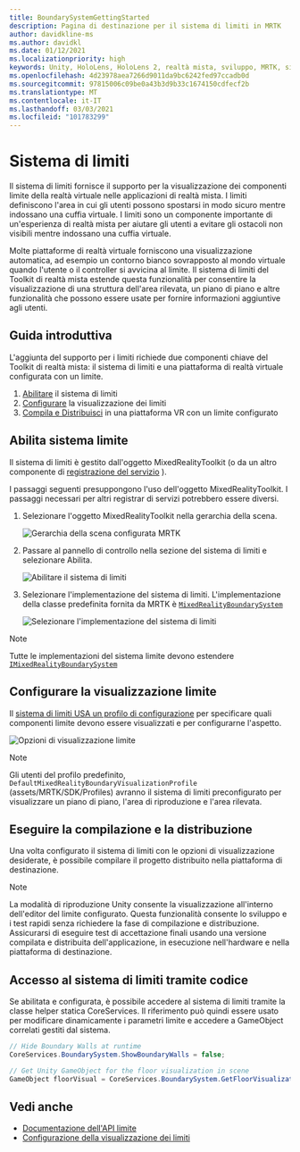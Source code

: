 ```yaml
---
title: BoundarySystemGettingStarted
description: Pagina di destinazione per il sistema di limiti in MRTK
author: davidkline-ms
ms.author: davidkl
ms.date: 01/12/2021
ms.localizationpriority: high
keywords: Unity, HoloLens, HoloLens 2, realtà mista, sviluppo, MRTK, sistema di limiti,
ms.openlocfilehash: 4d23978aea7266d9011da9bc6242fed97ccadb0d
ms.sourcegitcommit: 97815006c09be0a43b3d9b33c1674150cdfecf2b
ms.translationtype: MT
ms.contentlocale: it-IT
ms.lasthandoff: 03/03/2021
ms.locfileid: "101783299"
---
```

# <a name="boundary-system"></a>Sistema di limiti

Il sistema di limiti fornisce il supporto per la visualizzazione dei componenti limite della realtà virtuale nelle applicazioni di realtà mista. I limiti definiscono l'area in cui gli utenti possono spostarsi in modo sicuro mentre indossano una cuffia virtuale. I limiti sono un componente importante di un'esperienza di realtà mista per aiutare gli utenti a evitare gli ostacoli non visibili mentre indossano una cuffia virtuale.

Molte piattaforme di realtà virtuale forniscono una visualizzazione automatica, ad esempio un contorno bianco sovrapposto al mondo virtuale quando l'utente o il controller si avvicina al limite. Il sistema di limiti del Toolkit di realtà mista estende questa funzionalità per consentire la visualizzazione di una struttura dell'area rilevata, un piano di piano e altre funzionalità che possono essere usate per fornire informazioni aggiuntive agli utenti.

## <a name="getting-started"></a>Guida introduttiva

L'aggiunta del supporto per i limiti richiede due componenti chiave del Toolkit di realtà mista: il sistema di limiti e una piattaforma di realtà virtuale configurata con un limite.

1. [Abilitare](#enable-boundary-system) il sistema di limiti
2. [Configurare](#configure-boundary-visualization) la visualizzazione dei limiti
3. [Compila e Distribuisci](#build-and-deploy) in una piattaforma VR con un limite configurato

## <a name="enable-boundary-system"></a>Abilita sistema limite

Il sistema di limiti è gestito dall'oggetto MixedRealityToolkit (o da un altro componente di [registrazione del servizio](xref:Microsoft.MixedReality.Toolkit.IMixedRealityServiceRegistrar) ).

I passaggi seguenti presuppongono l'uso dell'oggetto MixedRealityToolkit. I passaggi necessari per altri registrar di servizi potrebbero essere diversi.

1. Selezionare l'oggetto MixedRealityToolkit nella gerarchia della scena.

    ![Gerarchia della scena configurata MRTK](../images/MRTK_ConfiguredHierarchy.png)

1. Passare al pannello di controllo nella sezione del sistema di limiti e selezionare Abilita.

    ![Abilitare il sistema di limiti](../images/boundary/MRTKConfig_Boundary.png)

1. Selezionare l'implementazione del sistema di limiti. L'implementazione della classe predefinita fornita da MRTK è [`MixedRealityBoundarySystem`](xref:Microsoft.MixedReality.Toolkit.Boundary.MixedRealityBoundarySystem)

    ![Selezionare l'implementazione del sistema di limiti](../images/boundary/BoundarySelectSystemType.png)

> [!NOTE]
> Tutte le implementazioni del sistema limite devono estendere [`IMixedRealityBoundarySystem`](xref:Microsoft.MixedReality.Toolkit.Boundary.IMixedRealityBoundarySystem)

## <a name="configure-boundary-visualization"></a>Configurare la visualizzazione limite

Il [sistema di limiti USA un profilo di configurazione](ConfiguringBoundaryVisualization.md) per specificare quali componenti limite devono essere visualizzati e per configurarne l'aspetto.

![Opzioni di visualizzazione limite](../images/boundary/BoundaryVisualizationProfile.png)

> [!NOTE]
> Gli utenti del profilo predefinito, `DefaultMixedRealityBoundaryVisualizationProfile` (assets/MRTK/SDK/Profiles) avranno il sistema di limiti preconfigurato per visualizzare un piano di piano, l'area di riproduzione e l'area rilevata.

## <a name="build-and-deploy"></a>Eseguire la compilazione e la distribuzione

Una volta configurato il sistema di limiti con le opzioni di visualizzazione desiderate, è possibile compilare il progetto distribuito nella piattaforma di destinazione.

> [!NOTE]
> La modalità di riproduzione Unity consente la visualizzazione all'interno dell'editor del limite configurato. Questa funzionalità consente lo sviluppo e i test rapidi senza richiedere la fase di compilazione e distribuzione. Assicurarsi di eseguire test di accettazione finali usando una versione compilata e distribuita dell'applicazione, in esecuzione nell'hardware e nella piattaforma di destinazione.

## <a name="accessing-boundary-system-via-code"></a>Accesso al sistema di limiti tramite codice

Se abilitata e configurata, è possibile accedere al sistema di limiti tramite la classe helper statica CoreServices. Il riferimento può quindi essere usato per modificare dinamicamente i parametri limite e accedere a GameObject correlati gestiti dal sistema.

```c#
// Hide Boundary Walls at runtime
CoreServices.BoundarySystem.ShowBoundaryWalls = false;

// Get Unity GameObject for the floor visualization in scene
GameObject floorVisual = CoreServices.BoundarySystem.GetFloorVisualization();
```

## <a name="see-also"></a>Vedi anche

- [Documentazione dell'API limite](xref:Microsoft.MixedReality.Toolkit.Boundary)
- [Configurazione della visualizzazione dei limiti](ConfiguringBoundaryVisualization.md)
